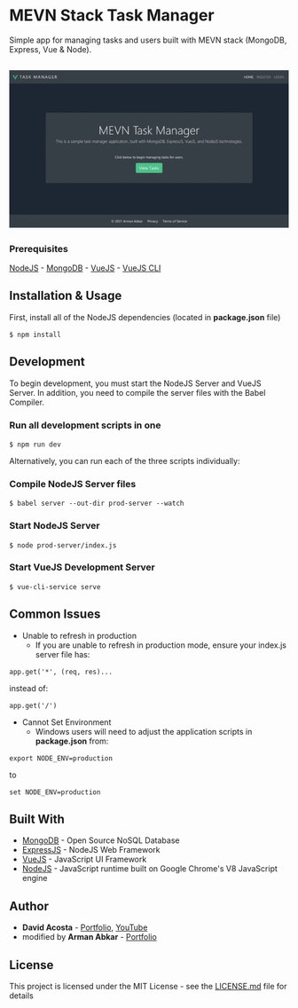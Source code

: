 # MEVN Stack Task Manager

Simple app for managing tasks and users built with MEVN stack (MongoDB, Express, Vue & Node).

<h2 align="center">
  <img src="./screenshots.gif" alt="mevn-task-manager" width="600px" />
  <br>
</h2>

### Prerequisites

[NodeJS](https://nodejs.org) -
[MongoDB](https://www.mongodb.com/) -
[VueJS](https://vuejs.org/) -
[VueJS CLI](https://cli.vuejs.org/) 

## Installation & Usage

First, install all of the NodeJS dependencies (located in **package.json** file)
```
$ npm install
```

## Development

To begin development, you must start the NodeJS Server and VueJS Server. In addition, you need to compile the server files with the Babel Compiler.

### Run all development scripts in one


```
$ npm run dev
```

Alternatively, you can run each of the three scripts individually:

### Compile NodeJS Server files

```
$ babel server --out-dir prod-server --watch
```
### Start NodeJS Server
```
$ node prod-server/index.js
```
### Start VueJS Development Server
```
$ vue-cli-service serve
```
## Common Issues

 - Unable to refresh in production
	 - If you are unable to refresh in production mode, ensure your index.js server file has:

```
app.get('*', (req, res)...
```
instead of:
```
app.get('/')
```

 - Cannot Set Environment
	 - Windows users will need to adjust the application scripts in **package.json** from:
```
export NODE_ENV=production
```
to
```
set NODE_ENV=production
```

## Built With

* [MongoDB](https://www.mongodb.com/) - Open Source NoSQL Database
* [ExpressJS](https://expressjs.com/) - NodeJS Web Framework
* [VueJS](https://vuejs.org/) - JavaScript UI Framework
* [NodeJS](https://nodejs.org/en/) - JavaScript runtime built on Google Chrome's V8 JavaScript engine


## Author

* **David Acosta** - [Portfolio](http://www.acostadavid.com/),  [YouTube](https://www.youtube.com/channel/UCKrHQelsiwrVUZ7v9nLCwgA)
* modified by **Arman Abkar** - [Portfolio](http://www.armanabkar.ir/)
## License

This project is licensed under the MIT License - see the [LICENSE.md](LICENSE.md) file for details